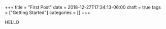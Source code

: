 +++
title = "First Post"
date = 2018-12-27T17:34:13-06:00
draft = true
tags = ["Getting Started"]
categories = []
+++

HELLO